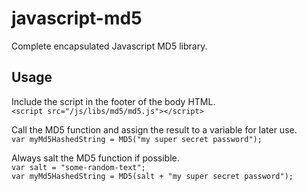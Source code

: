 # javascript-md5
Complete encapsulated Javascript MD5 library.

## Usage
Include the script in the footer of the body HTML.  
```<script src="/js/libs/md5/md5.js"></script>``` 
  
Call the MD5 function and assign the result to a variable for later use.  
```var myMd5HashedString = MD5("my super secret password");```

Always salt the MD5 function if possible.  
```var salt = "some-random-text";```  
```var myMd5HashedString = MD5(salt + "my super secret password");```
